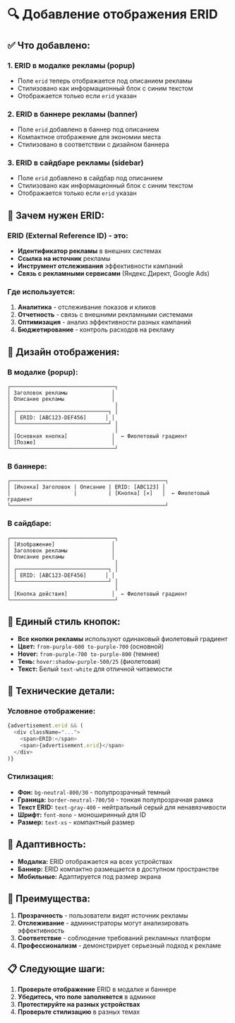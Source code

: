 # 🔍 Добавление отображения ERID

## ✅ Что добавлено:

### 1. **ERID в модалке рекламы (popup)**
- Поле `erid` теперь отображается под описанием рекламы
- Стилизовано как информационный блок с синим текстом
- Отображается только если `erid` указан

### 2. **ERID в баннере рекламы (banner)**
- Поле `erid` добавлено в баннер под описанием
- Компактное отображение для экономии места
- Стилизовано в соответствии с дизайном баннера

### 3. **ERID в сайдбаре рекламы (sidebar)**
- Поле `erid` добавлено в сайдбар под описанием
- Стилизовано как информационный блок с синим текстом
- Отображается только если `erid` указан

## 🎯 Зачем нужен ERID:

### **ERID (External Reference ID)** - это:
- **Идентификатор рекламы** в внешних системах
- **Ссылка на источник** рекламы
- **Инструмент отслеживания** эффективности кампаний
- **Связь с рекламными сервисами** (Яндекс.Директ, Google Ads)

### **Где используется:**
1. **Аналитика** - отслеживание показов и кликов
2. **Отчетность** - связь с внешними рекламными системами
3. **Оптимизация** - анализ эффективности разных кампаний
4. **Бюджетирование** - контроль расходов на рекламу

## 🎨 Дизайн отображения:

### **В модалке (popup):**
```
┌─────────────────────────────────┐
│ Заголовок рекламы              │
│ Описание рекламы               │
│                                 │
│ ┌─────────────────────────────┐ │
│ │ ERID: [ABC123-DEF456]      │ │
│ └─────────────────────────────┘ │
│                                 │
│ [Основная кнопка]              │  ← Фиолетовый градиент
│ [Позже]                        │
└─────────────────────────────────┘
```

### **В баннере:**
```
┌─────────────────────────────────────────────────┐
│ [Иконка] Заголовок | Описание | ERID: [ABC123] │
│                    |          | [Кнопка] [✕]   │  ← Фиолетовый градиент
└─────────────────────────────────────────────────┘
```

### **В сайдбаре:**
```
┌─────────────────────────────────┐
│ [Изображение]                  │
│ Заголовок рекламы              │
│ Описание рекламы               │
│                                 │
│ ┌─────────────────────────────┐ │
│ │ ERID: [ABC123-DEF456]      │ │
│ └─────────────────────────────┘ │
│                                 │
│ [Кнопка действия]              │  ← Фиолетовый градиент
└─────────────────────────────────┘
```

## 🎯 **Единый стиль кнопок:**
- **Все кнопки рекламы** используют одинаковый фиолетовый градиент
- **Цвет:** `from-purple-600 to-purple-700` (основной)
- **Hover:** `from-purple-700 to-purple-800` (темнее)
- **Тень:** `hover:shadow-purple-500/25` (фиолетовая)
- **Текст:** Белый `text-white` для отличной читаемости

## 🔧 Технические детали:

### **Условное отображение:**
```typescript
{advertisement.erid && (
  <div className="...">
    <span>ERID:</span>
    <span>{advertisement.erid}</span>
  </div>
)}
```

### **Стилизация:**
- **Фон:** `bg-neutral-800/30` - полупрозрачный темный
- **Граница:** `border-neutral-700/50` - тонкая полупрозрачная рамка
- **Текст ERID:** `text-gray-400` - нейтральный серый для ненавязчивости
- **Шрифт:** `font-mono` - моноширинный для ID
- **Размер:** `text-xs` - компактный размер

## 📱 Адаптивность:

- **Модалка:** ERID отображается на всех устройствах
- **Баннер:** ERID компактно размещается в доступном пространстве
- **Мобильные:** Адаптируется под размер экрана

## 🚀 Преимущества:

1. **Прозрачность** - пользователи видят источник рекламы
2. **Отслеживание** - администраторы могут анализировать эффективность
3. **Соответствие** - соблюдение требований рекламных платформ
4. **Профессионализм** - демонстрирует серьезный подход к рекламе

## 📋 Следующие шаги:

1. **Проверьте отображение** ERID в модалке и баннере
2. **Убедитесь, что поле заполняется** в админке
3. **Протестируйте на разных устройствах**
4. **Проверьте стилизацию** в разных темах
